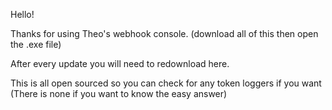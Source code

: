 Hello!

Thanks for using Theo's webhook console. (download all of this then open the .exe file)

After every update you will need to redownload here.

This is all open sourced so you can check for any token loggers if you want (There is none if you want to know the easy answer)
